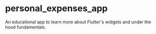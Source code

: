 # personal_expenses_app

An educational app to learn more about Flutter's widgets and under the hood fundamentals.